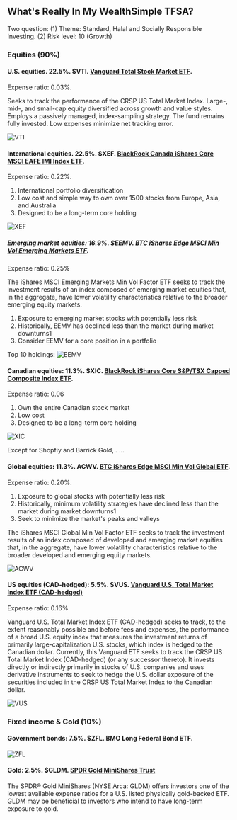 ## What's Really In My WealthSimple TFSA?

Two question:
(1) Theme: Standard, Halal and Socially Responsible Investing.
(2) Risk level: 10 (Growth)

### Equities (90%)

#### U.S. equities. 22.5%. $VTI. [Vanguard Total Stock Market ETF](https://investor.vanguard.com/etf/profile/overview/vti).
Expense ratio: 0.03%.

Seeks to track the performance of the CRSP US Total Market Index.
Large-, mid-, and small-cap equity diversified across growth and value styles.
Employs a passively managed, index-sampling strategy.
The fund remains fully invested.
Low expenses minimize net tracking error.

![VTI](https://i.imgur.com/NVJDTlO.png)

#### International equities. 22.5%. $XEF. [BlackRock Canada iShares Core MSCI EAFE IMI Index ETF](https://www.blackrock.com/ca/investors/en/products/251421/ishares-msci-eafe-imi-index-etf).
Expense ratio: 0.22%.

1. International portfolio diversification
2. Low cost and simple way to own over 1500 stocks from Europe, Asia, and Australia
3. Designed to be a long-term core holding

![XEF](https://imgur.com/DTvyyuS.png)

##### Emerging market equities: 16.9%. $EEMV. [BTC iShares Edge MSCI Min Vol Emerging Markets ETF](https://www.ishares.com/us/products/239641/ishares-msci-emerging-markets-minimum-volatility-etf).
Expense ratio: 0.25%

The iShares MSCI Emerging Markets Min Vol Factor ETF seeks to track the investment results of an index composed of emerging market equities that, in the aggregate, have lower volatility characteristics relative to the broader emerging equity markets.


1. Exposure to emerging market stocks with potentially less risk
2. Historically, EEMV has declined less than the market during market downturns1
3. Consider EEMV for a core position in a portfolio

Top 10 holdings:
![EEMV](https://i.imgur.com/oU1QM00.png)

#### Canadian equities: 11.3%. $XIC. [BlackRock iShares Core S&P/TSX Capped Composite Index ETF](https://www.blackrock.com/ca/investors/en/products/239837/ishares-sptsx-capped-composite-index-etf).
Expense ratio: 0.06

1. Own the entire Canadian stock market
2. Low cost
3. Designed to be a long-term core holding

![XIC](https://i.imgur.com/vEfbQc3.png)

Except for Shopfiy and Barrick Gold, <insert barfing emoji here>.
...

#### Global equities: 11.3%. ACWV. [BTC iShares Edge MSCI Min Vol Global ETF](https://www.ishares.com/us/products/239605/ishares-msci-all-country-world-minimum-volatility-etf).
Expense ratio: 0.20%.

1. Exposure to global stocks with potentially less risk
2. Historically, minimum volatility strategies have declined less than the market during market downturns1
3. Seek to minimize the market's peaks and valleys

The iShares MSCI Global Min Vol Factor ETF seeks to track the investment results of an index composed of developed and emerging market equities that, in the aggregate, have lower volatility characteristics relative to the broader developed and emerging equity markets.


![ACWV](https://i.imgur.com/FwubqUq.png)

#### US equities (CAD-hedged): 5.5%. $VUS. [Vanguard U.S. Total Market Index ETF (CAD-hedged)](https://www.vanguardcanada.ca/advisors/products/en/detail/etf/9551/equity)
Expense ratio: 0.16%

Vanguard U.S. Total Market Index ETF (CAD-hedged) seeks to track, to the extent reasonably possible and before fees and expenses, the performance of a broad U.S. equity index that measures the investment returns of primarily large-capitalization U.S. stocks, which index is hedged to the Canadian dollar. Currently, this Vanguard ETF seeks to track the CRSP US Total Market Index (CAD-hedged) (or any successor thereto). It invests directly or indirectly primarily in stocks of U.S. companies and uses derivative instruments to seek to hedge the U.S. dollar exposure of the securities included in the CRSP US Total Market Index to the Canadian dollar.

![VUS](https://i.imgur.com/3qWe7RY.png)



### Fixed income & Gold (10%)

#### Government bonds: 7.5%. $ZFL. BMO Long Federal Bond ETF.
![ZFL](https://i.imgur.com/rsHveVW.png)


#### Gold: 2.5%. $GLDM. [SPDR Gold MiniShares Trust](https://www.spdrgoldshares.com/gldm/)

The SPDR® Gold MiniShares (NYSE Arca: GLDM) offers investors one of the lowest available expense ratios for a U.S. listed physically gold-backed ETF. GLDM may be beneficial to investors who intend to have long-term exposure to gold.




